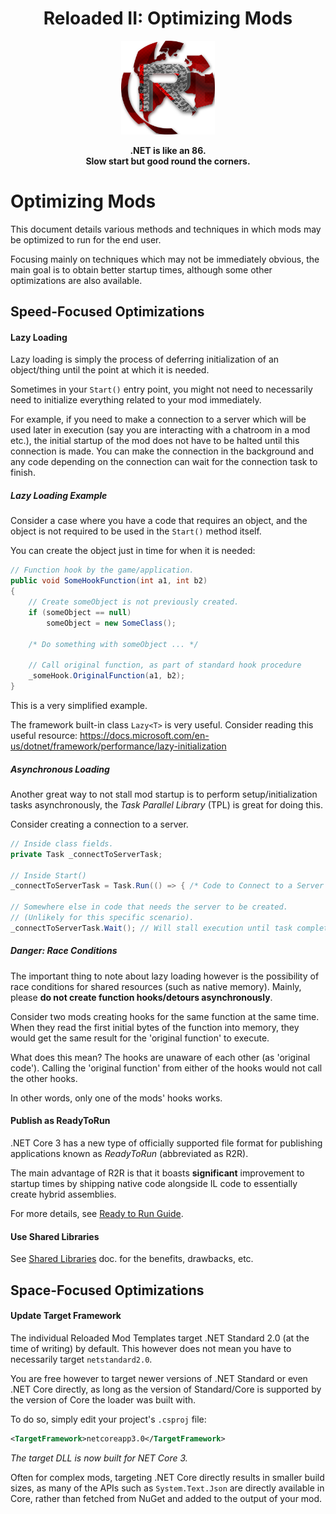 <div align="center">
	<h1>Reloaded II: Optimizing Mods</h1>
	<img src="./Images/Reloaded/Reloaded Logo.png" width="150" align="center" />
	<br/> <br/>
	<strong>.NET is like an 86.<br/>Slow start but good round the corners.</strong>
</div>

# Optimizing Mods

This document details various methods and techniques in which mods may be optimized to run for the end user. 

Focusing mainly on techniques which may not be immediately obvious, the main goal is to obtain better startup times, although some other optimizations are also available.

## Speed-Focused Optimizations

#### Lazy Loading

Lazy loading is simply the process of deferring initialization of an object/thing until the point at which it is needed.

Sometimes in your `Start()` entry point, you might not need to necessarily need to initialize everything related to your mod immediately.

For example, if you need to make a connection to a server which will be used later in execution (say you are interacting with a chatroom in a mod etc.), the initial startup of the mod does not have to be halted until this connection is made. You can make the connection in the background and any code depending on the connection can wait for the connection task to finish.

##### Lazy Loading Example

Consider a case where you have a code that requires an object, and the object is not required to be used in the `Start()` method itself.

You can create the object just in time for when it is needed:

```csharp
// Function hook by the game/application.
public void SomeHookFunction(int a1, int b2) 
{
	// Create someObject is not previously created.
	if (someObject == null)
		someObject = new SomeClass();
	
	/* Do something with someObject ... */
	
	// Call original function, as part of standard hook procedure
	_someHook.OriginalFunction(a1, b2);
}
```

This is a very simplified example.

The framework built-in class `Lazy<T>` is very useful. Consider reading this useful resource: https://docs.microsoft.com/en-us/dotnet/framework/performance/lazy-initialization

##### Asynchronous Loading

Another great way to not stall mod startup is to perform setup/initialization tasks asynchronously, the *Task Parallel Library* (TPL) is great for doing this.

Consider creating a connection to a server.

```csharp
// Inside class fields.
private Task _connectToServerTask;

// Inside Start()
_connectToServerTask = Task.Run(() => { /* Code to Connect to a Server */ });

// Somewhere else in code that needs the server to be created.
// (Unlikely for this specific scenario).
_connectToServerTask.Wait(); // Will stall execution until task completes.
```

##### Danger: Race Conditions

The important thing to note about lazy loading however is the possibility of race conditions for shared resources (such as native memory). Mainly, please **do not create function hooks/detours asynchronously**. 

Consider two mods creating hooks for the same function at the same time. When they read the first initial bytes of the function into memory, they would get the same result for the 'original function' to execute. 

What does this mean? The hooks are unaware of each other (as 'original code'). Calling the 'original function' from either of the hooks would not call the other hooks. 

In other words, only one of the mods' hooks works.

#### Publish as ReadyToRun

.NET Core 3 has a new type of officially supported file format for publishing applications known as *ReadyToRun* (abbreviated as R2R).

The main advantage of R2R is that it boasts **significant** improvement to startup times by shipping native code alongside IL code to essentially create hybrid assemblies.

For more details, see [Ready to Run Guide](./ReadyToRun.md).

#### Use Shared Libraries

See [Shared Libraries](https://github.com/Sewer56/Reloaded.SharedLib.Hooks#table-of-contents) doc. for the benefits, drawbacks, etc.

## Space-Focused Optimizations

#### Update Target Framework
The individual Reloaded Mod Templates target .NET Standard 2.0 (at the time of writing) by default. This however does not mean you have to necessarily target `netstandard2.0`.

You are free however to target newer versions of .NET Standard or even .NET Core directly, as long as the version of Standard/Core is supported by the version of Core the loader was built with.

To do so, simply edit your project's `.csproj` file:

```xml
<TargetFramework>netcoreapp3.0</TargetFramework>
```

*The target DLL is now built for NET Core 3.*

Often for complex mods, targeting .NET Core directly results in smaller build sizes, as many of the APIs such as `System.Text.Json` are directly available in Core, rather than fetched from NuGet and added to the output of your mod.

